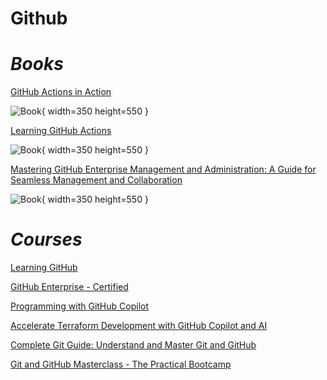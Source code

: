 # Github 

# ***Books***

[GitHub Actions in Action](https://learning.oreilly.com/library/view/github-actions-in/9781633437302/)

![Book](https://learning.oreilly.com/api/v2/epubs/urn:orm:book:9781633437302/files/cover.jpeg){ width=350 height=550 }

[Learning GitHub Actions](https://learning.oreilly.com/library/view/learning-github-actions/9781098131067/)

![Book](https://learning.oreilly.com/api/v2/epubs/urn:orm:book:9781098131067/files/assets/cover.png){ width=350 height=550 }

[Mastering GitHub Enterprise Management and Administration: A Guide for Seamless Management and Collaboration](https://learning.oreilly.com/library/view/mastering-github-enterprise/9798868803697/)

![Book](https://learning.oreilly.com/api/v2/epubs/urn:orm:book:9798868803697/files/images/979-8-8688-0369-7_CoverFigure.jpg){ width=350 height=550 }

# ***Courses***

[Learning GitHub](https://learning.oreilly.com/course/learning-github/9781491972069/)

[GitHub Enterprise - Certified](https://learning.oreilly.com/videos/github-enterprise/10202023VIDEOPAIML/)

[Programming with GitHub Copilot](https://learning.oreilly.com/library/view/programming-with-github/9781394263370/)

[Accelerate Terraform Development with GitHub Copilot and AI](https://learning.oreilly.com/course/accelerate-terraform-development/9781837636426/)

[Complete Git Guide: Understand and Master Git and GitHub](https://learning.oreilly.com/course/complete-git-guide/9781800209855/)

[Git and GitHub Masterclass - The Practical Bootcamp](https://learning.oreilly.com/course/git-and-github/9781805126027/)